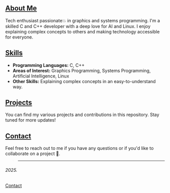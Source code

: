 
  <!-- Tech **enthusiast** have delved deeper into understanding it's kernel, 
   I also enjoy teaching and breaking down complex concepts for others.   
   Always eager to share knowledge and collaborate on exciting projects!
   # Kimtai04-cloud-->

## <ins>About Me</ins>

Tech enthusiast passionate💥 in graphics and systems programming. I'm a skilled C and C++ developer with a deep love for AI and Linux. I enjoy explaining complex concepts to others and making technology accessible for everyone.

## <ins>Skills</ins>

- **Programming Languages:** C, C++
- **Areas of Interest:** Graphics Programming, Systems Programming, Artificial Intelligence, Linux
- **Other Skills:** Explaining complex concepts in an easy-to-understand way.

## <ins>Projects</ins>

You can find my various projects and contributions in this repository. Stay tuned for more updates!

## <ins>Contact</ins>

Feel free to reach out to me if you have any questions or if you'd like to collaborate on a project 🤟.


> ---
###### 2025.    
[Contact](mailto:ckimtai04@gmail.com)  

   
     

<!---
Kimtai04-cloud/Kimtai04-cloud is a ✨ special ✨ repository because its `README.md` (this file) appears on your GitHub profile.
You can click the Preview link to take a look at your changes.
--->
